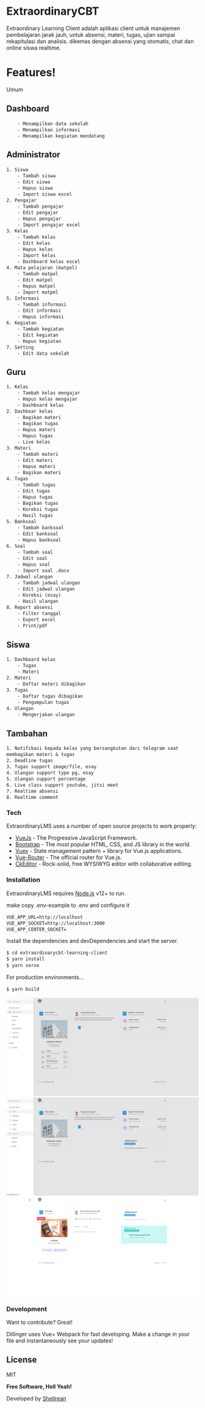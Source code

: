 # ExtraordinaryCBT

Extraordinary Learning Client adalah aplikasi client untuk manajemen pembelajaran jarak jauh, untuk absensi, materi, tugas, ujian sampai rekapitulasi dan analisis. dikemas dengan absensi yang otomatis, chat dan online siswa realtime.

# Features!
Umum
## Dashboard
        - Menampilkan data sekolah
        - Menampilkan informasi
        - Menampilkan kegiatan mendatang
## Administrator
    1. Siswa
        - Tambah siswa
        - Edit siswa
        - Hapus siswa
        - Import siswa excel
    2. Pengajar
        - Tambah pengajar
        - Edit pengajar
        - Hapus pengajar
        - Import pengajar excel
    3. Kelas
        - Tambah kelas
        - Edit kelas
        - Hapus kelas
        - Import kelas
        - Dashboard kelas excel
    4. Mata pelajaran (matpel)
        - Tambah matpel
        - Edit matpel
        - Hapus matpel
        - Import matpel
    5. Informasi
        - Tambah informasi
        - Edit informasi
        - Hapus informasi
    6. Kegiatan
        - Tambah kegiatan
        - Edit kegiatan
        - Hapus kegiatan
    7. Setting
        - Edit data sekolah
## Guru
    1. Kelas
        - Tambah kelas mengajar
        - Hapus kelas mengajar
        - Dashboard kelas
    2. Dashboar kelas
        - Bagikan materi
        - Bagikan tugas
        - Hapus materi
        - Hapus tugas
        - Live kelas
    3. Materi
        - Tambah materi
        - Edit materi
        - Hapus materi
        - Bagikan materi
    4. Tugas
        - Tambah tugas
        - Edit tugas
        - Hapus tugas
        - Bagikan tugas
        - Koreksi tugas
        - Hasil tugas
    5. Banksoal
        - Tambah banksoal
        - Edit banksoal
        - Hapus banksoal
    6. Soal
        - Tambah soal
        - Edit soal
        - Hapus soal
        - Import soal .docx
    7. Jadwal ulangan
        - Tambah jadwal ulangan
        - Edit jadwal ulangan
        - Koreksi (esay)
        - Hasil ulangan
    8. Report absensi
        - Filter tanggal
        - Export excel
        - Print/pdf 
## Siswa
    1. Dashboard kelas
        - Tugas
        - Materi
    2. Materi
        - Daftar materi dibagikan
    3. Tugas
        - Daftar tugas dibagikan
        - Pengumpulan tugas
    4. Ulangan
        - Mengerjakan ulangan
## Tambahan
    1. Notifikasi kepada kelas yang bersangkutan dari telegram saat membagikan materi & tugas
    2. Deadline tugas
    3. Tugas support image/file, esay
    4. Ulangan support type pg, esay
    5. Ulangan support percentage
    6. Live class support youtube, jitsi meet
    7. Realtime absensi
    8. Realtime comment

### Tech

ExtraordinaryLMS uses a number of open source projects to work properly:

* [VueJs] - The Progressive JavaScript Framework.
* [Bootstrap] - The most popular HTML, CSS, and JS library in the world.
* [Vuex] - State management pattern + library for Vue.js applications.
* [Vue-Router] - The official router for Vue.js.
* [CkEditor] - Rock-solid, free WYSIWYG editor with collaborative editing.

### Installation

ExtraordinaryLMS requires [Node.js](https://nodejs.org/) v12+ to run.

make copy .env-example to .env and configure it
``` env
VUE_APP_URL=http://localhost
VUE_APP_SOCKET=http://localhost:3000
VUE_APP_CENTER_SOCKET=
```

Install the dependencies and devDependencies and start the server.

```sh
$ cd extraordinarycbt-learning-client
$ yarn install
$ yarn serve
```

For production environments...

```sh
$ yarn build
```

![Admin](/screenshoot/admin.jpg?raw=true "Tampilan admin")
![Guru](/screenshoot/guru.jpg?raw=true "Tampilan guru")
![Kelas](/screenshoot/kelas.jpg?raw=true "Tampilan kelas")

### Development

Want to contribute? Great!

Dillinger uses Vue+ Webpack for fast developing.
Make a change in your file and instantaneously see your updates!

License
----

MIT


**Free Software, Hell Yeah!**

[//]: # (These are reference links used in the body of this note and get stripped out when the markdown processor does its job. There is no need to format nicely because it shouldn't be seen. Thanks SO - http://stackoverflow.com/questions/4823468/store-comments-in-markdown-syntax)

   [VueJs]: <http://vuejs.org>
   [Bootstrap]: <https://www.getbootstrap.com>
   [Vuex]: <https://vuex.vuejs.org>
   [Vue-Router]: <https://router.vuejs.org>
   [CkEditor]: <https://ckeditor.com>
Developed by [Shellrean](https://shellrean.com/)